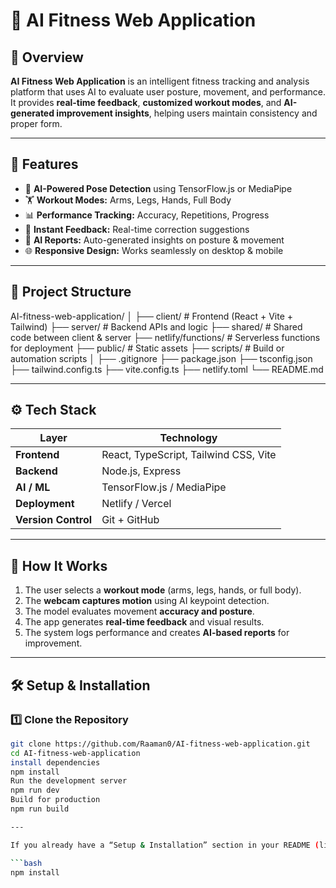 # 🧠 AI Fitness Web Application

## 🌟 Overview
**AI Fitness Web Application** is an intelligent fitness tracking and analysis platform that uses AI to evaluate user posture, movement, and performance.  
It provides **real-time feedback**, **customized workout modes**, and **AI-generated improvement insights**, helping users maintain consistency and proper form.

---

## 🚀 Features
- 🤖 **AI-Powered Pose Detection** using TensorFlow.js or MediaPipe  
- 🏋️ **Workout Modes:** Arms, Legs, Hands, Full Body  
- 📊 **Performance Tracking:** Accuracy, Repetitions, Progress  
- 🔔 **Instant Feedback:** Real-time correction suggestions  
- 🧾 **AI Reports:** Auto-generated insights on posture & movement  
- 🌐 **Responsive Design:** Works seamlessly on desktop & mobile  

---

## 🧩 Project Structure
AI-fitness-web-application/
│
├── client/ # Frontend (React + Vite + Tailwind)
├── server/ # Backend APIs and logic
├── shared/ # Shared code between client & server
├── netlify/functions/ # Serverless functions for deployment
├── public/ # Static assets
├── scripts/ # Build or automation scripts
│
├── .gitignore
├── package.json
├── tsconfig.json
├── tailwind.config.ts
├── vite.config.ts
├── netlify.toml
└── README.md

---

## ⚙️ Tech Stack
| Layer | Technology |
|-------|-------------|
| **Frontend** | React, TypeScript, Tailwind CSS, Vite |
| **Backend** | Node.js, Express |
| **AI / ML** | TensorFlow.js / MediaPipe |
| **Deployment** | Netlify / Vercel |
| **Version Control** | Git + GitHub |

---

## 🧠 How It Works
1. The user selects a **workout mode** (arms, legs, hands, or full body).  
2. The **webcam captures motion** using AI keypoint detection.  
3. The model evaluates movement **accuracy and posture**.  
4. The app generates **real-time feedback** and visual results.  
5. The system logs performance and creates **AI-based reports** for improvement.

---

## 🛠️ Setup & Installation

### 1️⃣ Clone the Repository
```bash
git clone https://github.com/Raaman0/AI-fitness-web-application.git
cd AI-fitness-web-application
install dependencies
npm install
Run the development server
npm run dev
Build for production
npm run build

---

If you already have a “Setup & Installation” section in your README (like in the one I gave you earlier), you can **just make sure this line is inside it**:

```bash
npm install




